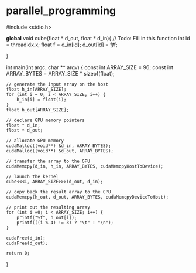 parallel_programming
====================


#include <stdio.h>

__global__ void cube(float * d_out, float * d_in){
	// Todo: Fill in this function
    int id  = threadIdx.x;
    float f = d_in[id];
    d_out[id] = f*f*f;
    
}

int main(int argc, char ** argv) {
	const int ARRAY_SIZE = 96;
	const int ARRAY_BYTES = ARRAY_SIZE * sizeof(float);

	// generate the input array on the host
	float h_in[ARRAY_SIZE];
	for (int i = 0; i < ARRAY_SIZE; i++) {
		h_in[i] = float(i);
	}
	float h_out[ARRAY_SIZE];

	// declare GPU memory pointers
	float * d_in;
	float * d_out;

	// allocate GPU memory
	cudaMalloc((void**) &d_in, ARRAY_BYTES);
	cudaMalloc((void**) &d_out, ARRAY_BYTES);

	// transfer the array to the GPU
	cudaMemcpy(d_in, h_in, ARRAY_BYTES, cudaMemcpyHostToDevice);

	// launch the kernel
	cube<<<1, ARRAY_SIZE>>>(d_out, d_in);

	// copy back the result array to the CPU
	cudaMemcpy(h_out, d_out, ARRAY_BYTES, cudaMemcpyDeviceToHost);

	// print out the resulting array
	for (int i =0; i < ARRAY_SIZE; i++) {
		printf("%f", h_out[i]);
		printf(((i % 4) != 3) ? "\t" : "\n");
	}

	cudaFree(d_in);
	cudaFree(d_out);

	return 0;
}
